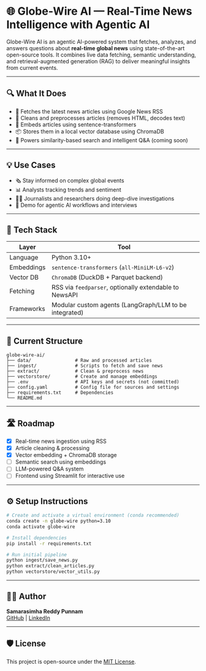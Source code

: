 # 🌐 Globe-Wire AI — Real-Time News Intelligence with Agentic AI

Globe-Wire AI is an agentic AI-powered system that fetches, analyzes, and answers questions about **real-time global news** using state-of-the-art open-source tools. It combines live data fetching, semantic understanding, and retrieval-augmented generation (RAG) to deliver meaningful insights from current events.

---

## 🔍 What It Does

- 📡 Fetches the latest news articles using Google News RSS
- 🧹 Cleans and preprocesses articles (removes HTML, decodes text)
- 🧠 Embeds articles using sentence-transformers
- 📦 Stores them in a local vector database using ChromaDB
- 🤖 Powers similarity-based search and intelligent Q&A (coming soon)

---

## 💡 Use Cases

- 🗞️ Stay informed on complex global events
- 📊 Analysts tracking trends and sentiment
- 🧑‍💼 Journalists and researchers doing deep-dive investigations
- 🧠 Demo for agentic AI workflows and interviews

---

## 🧰 Tech Stack

| Layer      | Tool                                                   |
| ---------- | ------------------------------------------------------ |
| Language   | Python 3.10+                                           |
| Embeddings | `sentence-transformers` (`all-MiniLM-L6-v2`)           |
| Vector DB  | `ChromaDB` (DuckDB + Parquet backend)                  |
| Fetching   | RSS via `feedparser`, optionally extendable to NewsAPI |
| Frameworks | Modular custom agents (LangGraph/LLM to be integrated) |

---

## 📁 Current Structure

```
globe-wire-ai/
├── data/                # Raw and processed articles
├── ingest/              # Scripts to fetch and save news
├── extract/             # Clean & preprocess news
├── vectorstore/         # Create and manage embeddings
├── .env                 # API keys and secrets (not committed)
├── config.yaml          # Config file for sources and settings
├── requirements.txt     # Dependencies
└── README.md
```

---

## 🛣️ Roadmap

- [x] Real-time news ingestion using RSS
- [x] Article cleaning & processing
- [x] Vector embedding + ChromaDB storage
- [ ] Semantic search using embeddings
- [ ] LLM-powered Q&A system
- [ ] Frontend using Streamlit for interactive use

---

## ⚙️ Setup Instructions

```bash
# Create and activate a virtual environment (conda recommended)
conda create -n globe-wire python=3.10
conda activate globe-wire

# Install dependencies
pip install -r requirements.txt

# Run initial pipeline
python ingest/save_news.py
python extract/clean_articles.py
python vectorstore/vector_utils.py
```

---

## 👨‍💻 Author

**Samarasimha Reddy Punnam**  
[GitHub](https://github.com/spunnam) | [LinkedIn](https://www.linkedin.com/in/spunnam)

---

## 🛡️ License

This project is open-source under the [MIT License](LICENSE).
